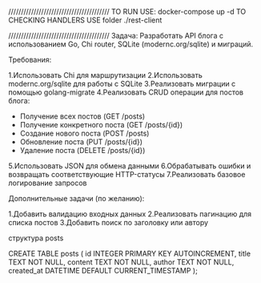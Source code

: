 ////////////////////////////////////////
TO RUN USE: docker-compose up -d
TO CHECKING HANDLERS USE folder ./rest-client

////////////////////////////////////////
Задача: Разработать API блога с использованием Go, Chi router, SQLite (modernc.org/sqlite) и миграций.

Требования:

1.Использовать Chi для маршрутизации
2.Использовать modernc.org/sqlite для работы с SQLite
3.Реализовать миграции с помощью golang-migrate
4.Реализовать CRUD операции для постов блога:
  - Получение всех постов (GET /posts)
  - Получение конкретного поста (GET /posts/{id})
  - Создание нового поста (POST /posts)
  - Обновление поста (PUT /posts/{id})
  - Удаление поста (DELETE /posts/{id})


5.Использовать JSON для обмена данными
6.Обрабатывать ошибки и возвращать соответствующие HTTP-статусы
7.Реализовать базовое логирование запросов

Дополнительные задачи (по желанию):

1.Добавить валидацию входных данных
2.Реализовать пагинацию для списка постов
3.Добавить поиск по заголовку или автору

структура posts

CREATE TABLE posts (
    id INTEGER PRIMARY KEY AUTOINCREMENT,
    title TEXT NOT NULL,
    content TEXT NOT NULL,
    author TEXT NOT NULL,
    created_at DATETIME DEFAULT CURRENT_TIMESTAMP
);
